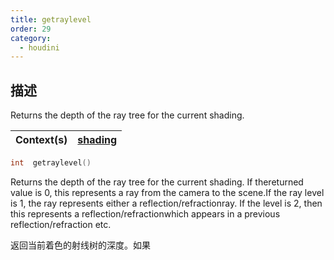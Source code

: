 ```yaml
---
title: getraylevel
order: 29
category:
  - houdini
---
```

    
## 描述

Returns the depth of the ray tree for the current shading.

| Context(s) | [shading](../contexts/shading.html) |
| ---------- | ----------------------------------- |

```c
int  getraylevel()
```

Returns the depth of the ray tree for the current shading. If thereturned
value is 0, this represents a ray from the camera to the scene.If the ray
level is 1, the ray represents either a reflection/refractionray. If the level
is 2, then this represents a reflection/refractionwhich appears in a previous
reflection/refraction etc.

返回当前着色的射线树的深度。如果
